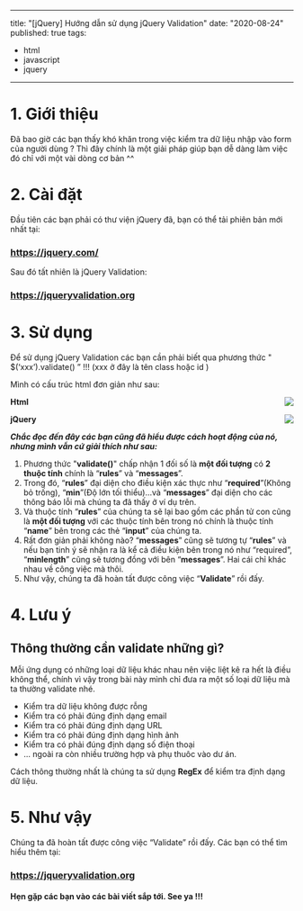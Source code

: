 
---
title: "[jQuery] Hướng dẫn sử dụng jQuery Validation"
date: "2020-08-24"
published: true
tags:
  - html
  - javascript
  - jquery
---
# 1. Giới thiệu

Đã bao giờ các bạn thấy khó khăn trong việc kiểm tra dữ liệu nhập vào form của người dùng ? Thì đây chính là một giải pháp giúp bạn dễ dàng làm việc đó chỉ với một vài dòng cơ bản ^^

# 2. Cài đặt

Đầu tiên các bạn phải có thư viện jQuery đã, bạn có thể tải phiên bản mới nhất tại:
### https://jquery.com/

Sau đó tất nhiên là jQuery Validation:
### https://jqueryvalidation.org

# 3. Sử dụng

Để sử dụng jQuery Validation các bạn cần phải biết qua phương thức " $(‘xxx’).validate() ”
!!! (xxx ở đây là tên class hoặc id )

Mình có cấu trúc html đơn giản như sau:

<b>Html</b>
<img align="center" src="/html.png" style="float:right"></img>

<b>jQuery</b>
<img align="center" src="/js.png" style="float:right"></img>

<i><b>Chắc đọc đến đây các bạn cũng đã hiểu được cách hoạt động của nó, nhưng mình vẫn cứ giải thích như sau:</b></i>

<p></p>

1. Phương thức "**validate()**" chấp nhận 1 đối số là **một đối tượng** có **2 thuộc tính** chính là “**rules**” và “**messages**”.
2. Trong đó, “**rules**” đại diện cho điều kiện xác thực như “**required**”(Không bỏ trống), “**min**”(Độ lớn tối thiểu)…và “**messages**” đại diện cho các thông báo lỗi mà chúng ta đã thấy ở ví dụ trên.
3. Và thuộc tính “**rules**” của chúng ta sẽ lại bao gồm các phần tử con cũng là **một đối tượng** với các thuộc tính bên trong nó chính là thuộc tính “**name**” bên trong các thẻ “**input**” của chúng ta.
4. Rất đơn giản phải không nào? “**messages**” cũng sẽ tương tự “**rules**” và nếu bạn tinh ý sẽ nhận ra là kể cả điều kiện bên trong nó như “required”, “**minlength**” cũng sẽ tương đồng với bên “**messages**”. Hai cái chỉ khác nhau về công việc mà thôi.
5. Như vậy, chúng ta đã hoàn tất được công việc “**Validate**” rồi đấy.

# 4. Lưu ý
## Thông thường cần validate những gì?
Mỗi ứng dụng có những loại dữ liệu khác nhau nên việc liệt kê ra hết là điều không thể, chính vì vậy trong bài này mình chỉ đưa ra một số loại dữ liệu mà ta thường validate nhé.

-   Kiểm tra dữ liệu không được rỗng
-   Kiểm tra có phải đúng định dạng email
-   Kiểm tra có phải đúng định dạng URL
-   Kiểm tra có phải đúng định dạng hình ảnh
-   Kiểm tra có phải đúng định dạng số điện thoại
-   ... ngoài ra còn nhiều trường hợp và phụ thuôc vào dư án.

Cách thông thường nhất là chúng ta sử dụng  **RegEx**  để kiểm tra định dạng dữ liệu.

# 5. Như vậy

Chúng ta đã hoàn tất được công việc “Validate” rồi đấy.
Các bạn có thể tìm hiểu thêm tại:
### https://jqueryvalidation.org
#### Hẹn gặp các bạn vào các bài viết sắp tới. See ya !!!

